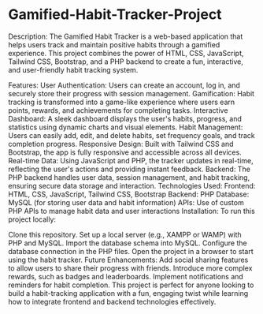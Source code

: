 # Gamified-Habit-Tracker-Project
Description:
The Gamified Habit Tracker is a web-based application that helps users track and maintain positive habits through a gamified experience. This project combines the power of HTML, CSS, JavaScript, Tailwind CSS, Bootstrap, and a PHP backend to create a fun, interactive, and user-friendly habit tracking system.

Features:
User Authentication: Users can create an account, log in, and securely store their progress with session management.
Gamification: Habit tracking is transformed into a game-like experience where users earn points, rewards, and achievements for completing tasks.
Interactive Dashboard: A sleek dashboard displays the user's habits, progress, and statistics using dynamic charts and visual elements.
Habit Management: Users can easily add, edit, and delete habits, set frequency goals, and track completion progress.
Responsive Design: Built with Tailwind CSS and Bootstrap, the app is fully responsive and accessible across all devices.
Real-time Data: Using JavaScript and PHP, the tracker updates in real-time, reflecting the user's actions and providing instant feedback.
Backend: The PHP backend handles user data, session management, and habit tracking, ensuring secure data storage and interaction.
Technologies Used:
Frontend: HTML, CSS, JavaScript, Tailwind CSS, Bootstrap
Backend: PHP
Database: MySQL (for storing user data and habit information)
APIs: Use of custom PHP APIs to manage habit data and user interactions
Installation:
To run this project locally:

Clone this repository.
Set up a local server (e.g., XAMPP or WAMP) with PHP and MySQL.
Import the database schema into MySQL.
Configure the database connection in the PHP files.
Open the project in a browser to start using the habit tracker.
Future Enhancements:
Add social sharing features to allow users to share their progress with friends.
Introduce more complex rewards, such as badges and leaderboards.
Implement notifications and reminders for habit completion.
This project is perfect for anyone looking to build a habit-tracking application with a fun, engaging twist while learning how to integrate frontend and backend technologies effectively.
